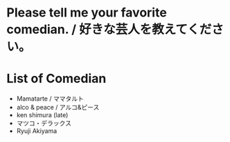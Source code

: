 # Please tell me your favorite comedian. / 好きな芸人を教えてください。

# List of Comedian
- Mamatarte / ママタルト
- alco & peace / アルコ&ピース
- ken shimura (late)
- マツコ・デラックス
- Ryuji Akiyama
